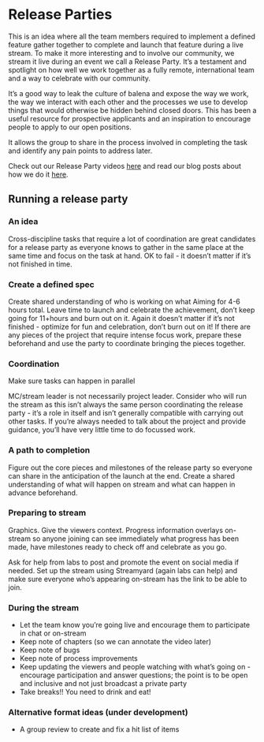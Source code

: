 # Release Parties

This is an idea where all the team members required to implement a defined feature gather together to complete and launch that feature during a live stream. To make it more interesting and to involve our community, we stream it live during an event we call a Release Party. It’s a testament and spotlight on how well we work together as a fully remote, international team and a way to celebrate with our community.

It’s a good way to leak the culture of balena and expose the way we work, the way we interact with each other and the processes we use to develop things that would otherwise be hidden behind closed doors. This has been a useful resource for prospective applicants and an inspiration to encourage people to apply to our open positions.

It allows the group to share in the process involved in completing the task and identify any pain points to address later.

Check out our Release Party videos [here](https://www.youtube.com/playlist?list=PLT5WZl9m5WoMn9JZSvtJojWSMJV7OpmQZ) and read our blog posts about how we do it [here](https://www.balena.io/blog/tag/release-party/).

## Running a release party

### An idea

Cross-discipline tasks that require a lot of coordination are great candidates for a release party as everyone knows to gather in the same place at the same time and focus on the task at hand.
OK to fail - it doesn’t matter if it’s not finished in time.

### Create a defined spec

Create shared understanding of who is working on what
Aiming for 4-6 hours total. Leave time to launch and celebrate the achievement, don’t keep going for 11+hours and burn out on it.
Again it doesn’t matter if it’s not finished - optimize for fun and celebration, don’t burn out on it!
If there are any pieces of the project that require intense focus work, prepare these beforehand and use the party to coordinate bringing the pieces together.

### Coordination

Make sure tasks can happen in parallel

MC/stream leader is not necessarily project leader. Consider who will run the stream as this isn’t always the same person coordinating the release party - it’s a role in itself and isn’t generally compatible with carrying out other tasks. If you’re always needed to talk about the project and provide guidance, you’ll have very little time to do focussed work.

### A path to completion

Figure out the core pieces and milestones of the release party so everyone can share in the anticipation of the launch at the end.
Create a shared understanding of what will happen on stream and what can happen in advance beforehand.

### Preparing to stream

Graphics. Give the viewers context. Progress information overlays on-stream so anyone joining can see immediately what progress has been made, have milestones ready to check off and celebrate as you go.

Ask for help from labs to post and promote the event on social media if needed.
Set up the stream using Streamyard (again labs can help) and make sure everyone who’s appearing on-stream has the link to be able to join.

### During the stream

* Let the team know you’re going live and encourage them to participate in chat or on-stream
* Keep note of chapters (so we can annotate the video later)
* Keep note of bugs
* Keep note of process improvements
* Keep updating the viewers and people watching with what’s going on - encourage participation and answer questions; the point is to be open and inclusive and not just broadcast a private party
* Take breaks!! You need to drink and eat!

### Alternative format ideas (under development)

* A group review to create and fix a hit list of items
